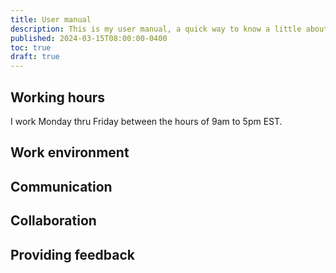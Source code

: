 ```yaml
---
title: User manual
description: This is my user manual, a quick way to know a little about me and how I like to work.
published: 2024-03-15T08:00:00-0400
toc: true
draft: true
---
```


## Working hours

I work Monday thru Friday between the hours of 9am to 5pm EST.

## Work environment

## Communication

## Collaboration

## Providing feedback
